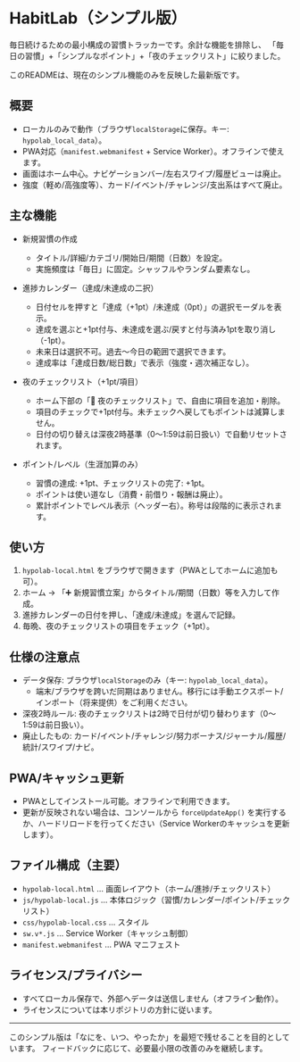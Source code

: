 # HabitLab（シンプル版）

毎日続けるための最小構成の習慣トラッカーです。余計な機能を排除し、
「毎日の習慣」+「シンプルなポイント」+「夜のチェックリスト」に絞りました。

このREADMEは、現在のシンプル機能のみを反映した最新版です。

## 概要
- ローカルのみで動作（ブラウザ`localStorage`に保存。キー: `hypolab_local_data`）。
- PWA対応（`manifest.webmanifest` + Service Worker）。オフラインで使えます。
- 画面はホーム中心。ナビゲーションバー/左右スワイプ/履歴ビューは廃止。
- 強度（軽め/高強度等）、カード/イベント/チャレンジ/支出系はすべて廃止。

## 主な機能
- 新規習慣の作成
  - タイトル/詳細/カテゴリ/開始日/期間（日数）を設定。
  - 実施頻度は「毎日」に固定。シャッフルやランダム要素なし。

- 進捗カレンダー（達成/未達成の二択）
  - 日付セルを押すと「達成（+1pt）/未達成（0pt）」の選択モーダルを表示。
  - 達成を選ぶと+1pt付与、未達成を選ぶ/戻すと付与済み1ptを取り消し（-1pt）。
  - 未来日は選択不可。過去〜今日の範囲で選択できます。
  - 達成率は「達成日数/総日数」で表示（強度・週次補正なし）。

- 夜のチェックリスト（+1pt/項目）
  - ホーム下部の「🌙 夜のチェックリスト」で、自由に項目を追加・削除。
  - 項目のチェックで+1pt付与。未チェックへ戻してもポイントは減算しません。
  - 日付の切り替えは深夜2時基準（0〜1:59は前日扱い）で自動リセットされます。

- ポイント/レベル（生涯加算のみ）
  - 習慣の達成: +1pt、チェックリストの完了: +1pt。
  - ポイントは使い道なし（消費・前借り・報酬は廃止）。
  - 累計ポイントでレベル表示（ヘッダー右）。称号は段階的に表示されます。

## 使い方
1. `hypolab-local.html` をブラウザで開きます（PWAとしてホームに追加も可）。
2. ホーム → 「➕ 新規習慣立案」からタイトル/期間（日数）等を入力して作成。
3. 進捗カレンダーの日付を押し、「達成/未達成」を選んで記録。
4. 毎晩、夜のチェックリストの項目をチェック（+1pt）。

## 仕様の注意点
- データ保存: ブラウザ`localStorage`のみ（キー: `hypolab_local_data`）。
  - 端末/ブラウザを跨いだ同期はありません。移行には手動エクスポート/インポート（将来提供）をご利用ください。
- 深夜2時ルール: 夜のチェックリストは2時で日付が切り替わります（0〜1:59は前日扱い）。
- 廃止したもの: カード/イベント/チャレンジ/努力ボーナス/ジャーナル/履歴/統計/スワイプ/ナビ。

## PWA/キャッシュ更新
- PWAとしてインストール可能。オフラインで利用できます。
- 更新が反映されない場合は、コンソールから `forceUpdateApp()` を実行するか、ハードリロードを行ってください（Service Workerのキャッシュを更新します）。

## ファイル構成（主要）
- `hypolab-local.html` … 画面レイアウト（ホーム/進捗/チェックリスト）
- `js/hypolab-local.js` … 本体ロジック（習慣/カレンダー/ポイント/チェックリスト）
- `css/hypolab-local.css` … スタイル
- `sw.v*.js` … Service Worker（キャッシュ制御）
- `manifest.webmanifest` … PWA マニフェスト

## ライセンス/プライバシー
- すべてローカル保存で、外部へデータは送信しません（オフライン動作）。
- ライセンスについては本リポジトリの方針に従います。

---
このシンプル版は「なにを、いつ、やったか」を最短で残せることを目的としています。
フィードバックに応じて、必要最小限の改善のみを継続します。

